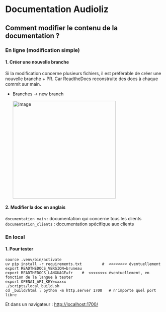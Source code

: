 # Documentation Audioliz

## Comment modifier le contenu de la documentation ?

### En ligne (modification simple)

#### 1. Créer une nouvelle branche
Si la modification concerne plusieurs fichiers, il est préférable de créer une nouvelle branche + PR. Car ReadtheDocs reconstruite des docs à chaque commit sur main.

* Branches -> new branch
  
  <img width="327" height="310" alt="image" src="https://github.com/user-attachments/assets/deb2e374-255c-4bc3-bf93-e8b789416c73" />

#### 2. Modifier la doc en anglais
```documentation_main``` : documentation qui concerne tous les clients
```documentation_clients``` : documentation spécifique aux clients

### En local

#### 1. Pour tester

```
source .venv/bin/activate
uv pip install -r requirements.txt         #  <<<<<<<< éventuellement
export READTHEDOCS_VERSION=bruneau
export READTHEDOCS_LANGUAGE=fr    #  <<<<<<<< éventuellement, en fonction de la langue à tester
export OPENAI_API_KEY=xxxxx
./scripts/local_build.sh
cd _build/html ; python -m http.server 1700   # n'importe quel port libre
```
Et dans un navigateur : [http://localhost:1700/](url)
